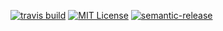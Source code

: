 [![travis build](https://img.shields.io/travis/com/SimonSiefke/transparent-observables.svg?style=flat-square)](https://travis-ci.com/SimonSiefke/transparent-observables) [![MIT License](https://img.shields.io/github/license/SimonSiefke/transparent-observables.svg?style=flat-square)](http://opensource.org/licenses/MIT) [![semantic-release](https://img.shields.io/badge/%20%20%F0%9F%93%A6%F0%9F%9A%80-semantic--release-e10079.svg?style=flat-square)](https://github.com/semantic-release/semantic-release)

<!--
## disabled expressions

```js
x = x + 1 // because endless recursion
```

## enabled expressions

```js
y = 1
x = y + 1
y = 2 // y is now 2 and x is now 3
```

Describe complex user interfaces in a completely declarative way

Comparison with finite state machines:

```js
const states = {
  initial: 'green',
  states: {
    green: {
      on: {
        TIMER: 'yellow',
      },
    },
    yellow: {
      on:{
        TIMER:{
          'red'
        }
      }
    },
    red:{
      on:{
        TIMER:'green'
      }
    }
  },
}

const nextState = states.transition('yellow', 'TIMER')
```

const firstState = 'green' const nextState =

```js
const active = []
const last = active[buttons.length - 1]
last.dataset.off = true
const buttons = [firstButton, secondButton, thirdButton]
for (const button of buttons) {
  button.addEventListener('click', () => {
    active = [...buttons.filter(b => b !== button), button]
  })
}
``` -->
